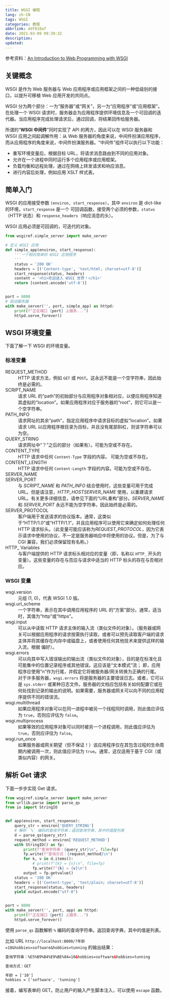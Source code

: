 ```yaml
---
title: WSGI 编程
lang: zh-CN
tags: WSGI
categories: 教程
abbrlink: ddf910af
date: 2021-03-09 09:39:32
description:
updated:
---
```


参考资料：[An Introduction to Web Programming with WSGI](http://www.phyast.pitt.edu/~micheles/python/europython07/talk.html)

## 关键概念

WSGI 是作为 Web 服务器与 Web 应用程序或应用框架之间的一种低级别的接口，以提升可移植 Web 应用开发的共同点。

WSGI 分为两个部分：一为“服务器”或“网关”，另一为“应用程序”或“应用框架”。在处理一个 WSGI 请求时，服务器会为应用程序提供环境信息及一个可回调的迭代器。当应用程序完成处理请求后，通过回调，将结果回传给服务器。

所谓的“**WSGI 中间件**”同时实现了 API 的两方，因此可以在 WSGI 服务器和 WSGI 应用之间起调解作用：从 Web 服务器的角度来说，中间件扮演应用程序，而从应用程序的角度来说，中间件扮演服务器。“中间件”组件可以执行以下功能：

- 重写环境变量后，根据目标 URL，将请求消息路由到不同的应用对象。
- 允许在一个进程中同时运行多个应用程序或应用框架。
- 负载均衡和远程处理，通过在网络上转发请求和响应消息。
- 进行内容后处理，例如应用 XSLT 样式表。

## 简单入门

WSGI 的应用接受参数 `(environ, start_response)`，其中 `environ` 是 dict-like 的环境，`start_response` 是一个 可回调函数，接受两个必须的参数，`status`（HTTP 状态）和 `response_headers`（响应消息的头）。

WSGI 应用必须是可回调的，可迭代的对象。

```python
from wsgiref.simple_server import make_server

# 定义 WSGI 应用
def simple_app(environ, start_response):
    '''一个相对简单的 WSGI 应用程序
    '''
    status = '200 OK'
    headers = [('Content-type', 'text/html; charset=utf-8')]
    start_response(status, headers)
    content = '<h1>欢迎进入 WSGI 世界！</h1>'
    return [content.encode('utf-8')]


port = 8000
# 启动服务器
with make_server('', port, simple_app) as httpd:
    print(f"正在端口 {port} 上服务...")
    httpd.serve_forever()
```

## WSGI 环境变量

下面了解一下 WSGI 的环境变量。

### 标准变量

<article>
    <dl>
        <dt class="w3-yellow">REQUEST_METHOD</dt>
        <dd>HTTP 请求方法，例如 <code>GET</code> 或 <code>POST</code>。这永远不能是一个空字符串，因此始终是必需的。
        </dd>
        <dt class="w3-yellow">SCRIPT_NAME</dt>
        <dd>
            请求 URL 的“path”的初始部分与应用程序对象相对应，以便应用程序知道其虚拟的“location”。如果应用程序对应于服务器的“root”，则它可以是一个空字符串。
        </dd>
        <dt class="w3-yellow">PATH_INFO</dt>
        <dd>
            请求网址的其余“path”，指定应用程序中请求目标的虚拟“location”。如果请求 URL 以应用程序根目录为目标，并且没有尾部斜杠，则该字符串可以为空。
        </dd>
        <dt class="w3-yellow">QUERY_STRING</dt>
        <dd>
            请求网址中“？”之后的部分（如果有）。可能为空或不存在。
        </dd>
        <dt class="w3-yellow">CONTENT_TYPE</dt>
        <dd>
            HTTP 请求中任何 <code>Content-Type</code> 字段的内容。 可能为空或不存在。
        </dd>
        <dt class="w3-yellow">CONTENT_LENGTH</dt>
        <dd>
            HTTP 请求中任何 <code>Content-Length</code> 字段的内容。可能为空或不存在。
        </dd>
        <dt class="w3-yellow">SERVER_NAME</dt>
        <dd></dd>
        <dt class="w3-yellow">SERVER_PORT</dt>
        <dd>
            与 <dfn>SCRIPT_NAME</dfn> 和 <dfn>PATH_INFO</dfn> 结合使用时，这些变量可用于完成 URL。但是请注意，<dfn>HTTP_HOST</dfn（如果存在）应优先于<dfn>SERVER_NAME</dfn> 使用，以重建请求 URL。有关更多详细信息，请参见下面的“URL重构”部分。<dfn>SERVER_NAME</dfn> 和 <dfn>SERVER_PORT</dfn> 永远不能为空字符串，因此始终是必需的。
        </dd>
        <dt class="w3-yellow">SERVER_PROTOCOL</dt>
        <dd>
            客户端用于发送请求的协议版本。通常，这类似于“HTTP/1.0”或“HTTP/1.1”，并且应用程序可以使用它来确定如何处理任何 HTTP 请求标头。（此变量可能应该称为<dfn>REQUEST_PROTOCOL</dfn>，因为它表示请求中使用的协议，不一定是服务器响应中将使用的协议。但是，为了与 CGI 兼容，我们必须保留现有名称。）
        </dd>
        <dt class="w3-yellow">HTTP_ Variables</dt>
        <dd>
            与客户端提供的 HTTP 请求标头相对应的变量（即，名称以 <code>HTTP_</code> 开头的变量）。这些变量的存在与否应与请求中适当的 HTTP 标头的存在与否相对应。
        </dd>
    </dl>
</article>

### WSGI 变量

<article>
    <dl>
        <dt class="w3-yellow">wsgi.version</dt>
        <dd>
            元组 (1, 0)，代表 WSGI 1.0 版。
        </dd>
        <dt class="w3-yellow">wsgi.url_scheme</dt>
        <dd>
            一个字符串，表示在其中调用应用程序的 URL 的“方案”部分。通常，适当时，其值为“http”或“https”。
        </dd>
        <dt class="w3-yellow">wsgi.input</dt>
        <dd>
            可以从中读取 HTTP 请求主体的输入流（类似文件的对象）。（服务器或网关可以根据应用程序的请求按需执行读取，或者可以预先读取客户端的请求主体并将其缓存在内存中或磁盘上，或者使用任何其他技术来提供这样的输入流，根据 偏好）。
        </dd>
        <dt class="w3-yellow">wsgi.errors</dt>
        <dd>
            可以向其中写入错误输出的输出流（类似文件的对象），目的是在标准化且可能集中的位置记录程序或其他错误。这应该是“文本模式”流； 即，应用程序应使用“n”作为行尾，并假定它将被服务器/网关转换为正确的行尾。
        </dd>
        <dd>
            对于许多服务器，<code>wsgi.errors</code> 将是服务器的主要错误日志。或者，它可以是 <code>sys.stderr</code> 或某种日志文件。服务器的文档应包括有关如何配置它或在何处找到记录的输出的说明。如果需要，服务器或网关可以向不同的应用程序提供不同的错误流。
        </dd>
        <dt class="w3-yellow">wsgi.multithread</dt>
        <dd>
            如果应用程序对象可以在同一进程中被另一个线程同时调用，则此值应评估为 <code>true</code>，否则应评估为 <code>false</code>。
        </dd>
        <dt class="w3-yellow">wsgi.multiprocess</dt>
        <dd>
            如果等效的应用程序对象可以同时被另一个进程调用，则此值应评估为 <code>true</code>，否则应评估为 <code>false</code>。
        </dd>
        <dt class="w3-yellow">wsgi.run_once</dt>
        <dd>
            如果服务器或网关期望（但不保证！）该应用程序仅在其包含过程的生命周期内被调用一次，则此值应评估为 <code>true</code>。通常，这仅适用于基于 CGI（或类似内容）的网关。
        </dd>
    </dl>
</article>

## 解析 Get 请求

下面一步步实现 Get 请求。

```python
from wsgiref.simple_server import make_server
from urllib.parse import parse_qs
from io import StringIO


def app(environ, start_response):
    query_str = environ['QUERY_STRING']
    # 解析 `%` 编码的查询字符串；返回查询字典，其中的值是列表
    d = parse_qs(query_str)
    request_method = environ['REQUEST_METHOD']
    with StringIO() as fp:
        print(f"查询字符串：{query_str}\n", file=fp)
        fp.write(f"查询方式：{request_method}\n")
        for k, v in d.items():
            # print(f"{k} = {v}\n", file=fp)
            fp.write(f"{k} = {v}\n")
        output = fp.getvalue()
    status = '200 OK'
    headers = [('Content-type', 'text/plain; charset=utf-8')]
    start_response(status, headers)
    yield output.encode("utf-8")


port = 8000
with make_server('', port, app) as httpd:
    print(f"正在端口 {port} 上服务...")
    httpd.serve_forever()
```

使用 `parse_qs` 函数解析 `%` 编码的查询字符串。返回查询字典，其中的值是列表。

比如 URL `http://localhost:8000/?年龄=10&hobbies=software&hobbies=tunning` 的输出结果：

```html
查询字符串：%E5%B9%B4%E9%BE%84=10&hobbies=software&hobbies=tunning

查询方式：GET

年龄 = ['10']
hobbies = ['software', 'tunning']
```

接着，编写表单的 GET。防止用户的输入产生脚本注入，可以使用 `escape` 函数。